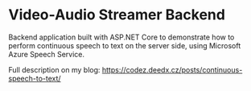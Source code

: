 # Video-Audio Streamer Backend

Backend application built with ASP.NET Core to demonstrate how to perform continuous speech to text on the server side, using Microsoft Azure Speech Service.

Full description on my blog: https://codez.deedx.cz/posts/continuous-speech-to-text/